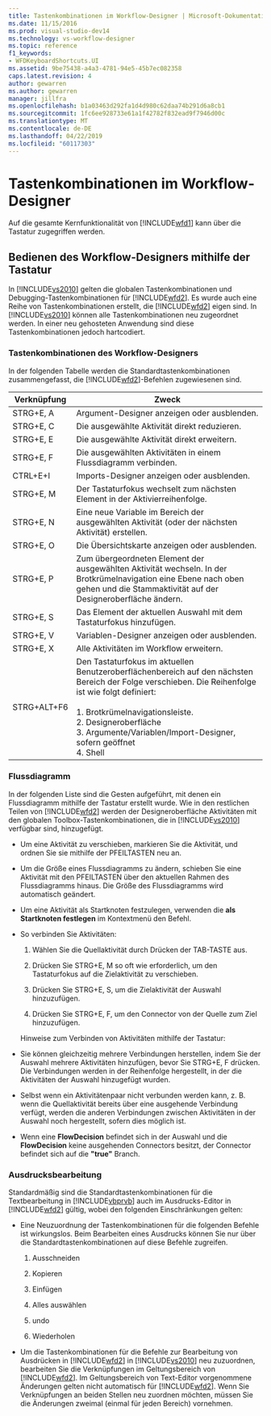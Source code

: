 ```yaml
---
title: Tastenkombinationen im Workflow-Designer | Microsoft-Dokumentation
ms.date: 11/15/2016
ms.prod: visual-studio-dev14
ms.technology: vs-workflow-designer
ms.topic: reference
f1_keywords:
- WFDKeyboardShortcuts.UI
ms.assetid: 9be75438-a4a3-4781-94e5-45b7ec082358
caps.latest.revision: 4
author: gewarren
ms.author: gewarren
manager: jillfra
ms.openlocfilehash: b1a03463d292fa1d4d980c62daa74b291d6a8cb1
ms.sourcegitcommit: 1fc6ee928733e61a1f42782f832ead9f7946d00c
ms.translationtype: MT
ms.contentlocale: de-DE
ms.lasthandoff: 04/22/2019
ms.locfileid: "60117303"
---
```

# <a name="keyboard-shortcuts-in-the-workflow-designer"></a>Tastenkombinationen im Workflow-Designer
Auf die gesamte Kernfunktionalität von [!INCLUDE[wfd1](../includes/wfd1-md.md)] kann über die Tastatur zugegriffen werden.  
  
## <a name="navigating-the-workflow-designer-using-the-keyboard"></a>Bedienen des Workflow-Designers mithilfe der Tastatur  
 In [!INCLUDE[vs2010](../includes/vs2010-md.md)] gelten die globalen Tastenkombinationen und Debugging-Tastenkombinationen für [!INCLUDE[wfd2](../includes/wfd2-md.md)]. Es wurde auch eine Reihe von Tastenkombinationen erstellt, die [!INCLUDE[wfd2](../includes/wfd2-md.md)] eigen sind. In [!INCLUDE[vs2010](../includes/vs2010-md.md)] können alle Tastenkombinationen neu zugeordnet werden. In einer neu gehosteten Anwendung sind diese Tastenkombinationen jedoch hartcodiert.  
  
### <a name="workflow-designer-keyboard-shortcuts"></a>Tastenkombinationen des Workflow-Designers  
 In der folgenden Tabelle werden die Standardtastenkombinationen zusammengefasst, die [!INCLUDE[wfd2](../includes/wfd2-md.md)]-Befehlen zugewiesenen sind.  
  
|Verknüpfung|Zweck|  
|--------------|-------------|  
|STRG+E, A|Argument-Designer anzeigen oder ausblenden.|  
|STRG+E, C|Die ausgewählte Aktivität direkt reduzieren.|  
|STRG+E, E|Die ausgewählte Aktivität direkt erweitern.|  
|STRG+E, F|Die ausgewählten Aktivitäten in einem Flussdiagramm verbinden.|  
|CTRL+E+I|Imports-Designer anzeigen oder ausblenden.|  
|STRG+E, M|Der Tastaturfokus wechselt zum nächsten Element in der Aktivierreihenfolge.|  
|STRG+E, N|Eine neue Variable im Bereich der ausgewählten Aktivität (oder der nächsten Aktivität) erstellen.|  
|STRG+E, O|Die Übersichtskarte anzeigen oder ausblenden.|  
|STRG+E, P|Zum übergeordneten Element der ausgewählten Aktivität wechseln. In der Brotkrümelnavigation eine Ebene nach oben gehen und die Stammaktivität auf der Designeroberfläche ändern.|  
|STRG+E, S|Das Element der aktuellen Auswahl mit dem Tastaturfokus hinzufügen.|  
|STRG+E, V|Variablen-Designer anzeigen oder ausblenden.|  
|STRG+E, X|Alle Aktivitäten im Workflow erweitern.|  
|STRG+ALT+F6|Den Tastaturfokus im aktuellen Benutzeroberflächenbereich auf den nächsten Bereich der Folge verschieben. Die Reihenfolge ist wie folgt definiert:<br /><br /> 1.  Brotkrümelnavigationsleiste.<br />2.  Designeroberfläche<br />3.  Argumente/Variablen/Import-Designer, sofern geöffnet<br />4.  Shell|  
  
### <a name="flowchart"></a>Flussdiagramm  
 In der folgenden Liste sind die Gesten aufgeführt, mit denen ein Flussdiagramm mithilfe der Tastatur erstellt wurde. Wie in den restlichen Teilen von [!INCLUDE[wfd2](../includes/wfd2-md.md)] werden der Designeroberfläche Aktivitäten mit den globalen Toolbox-Tastenkombinationen, die in [!INCLUDE[vs2010](../includes/vs2010-md.md)] verfügbar sind, hinzugefügt.  
  
- Um eine Aktivität zu verschieben, markieren Sie die Aktivität, und ordnen Sie sie mithilfe der PFEILTASTEN neu an.  
  
- Um die Größe eines Flussdiagramms zu ändern, schieben Sie eine Aktivität mit den PFEILTASTEN über den aktuellen Rahmen des Flussdiagramms hinaus. Die Größe des Flussdiagramms wird automatisch geändert.  
  
- Um eine Aktivität als Startknoten festzulegen, verwenden die **als Startknoten festlegen** im Kontextmenü den Befehl.  
  
- So verbinden Sie Aktivitäten:  
  
  1. Wählen Sie die Quellaktivität durch Drücken der TAB-TASTE aus.  
  
  2. Drücken Sie STRG+E, M so oft wie erforderlich, um den Tastaturfokus auf die Zielaktivität zu verschieben.  
  
  3. Drücken Sie STRG+E, S, um die Zielaktivität der Auswahl hinzuzufügen.  
  
  4. Drücken Sie STRG+E, F, um den Connector von der Quelle zum Ziel hinzuzufügen.  
  
  Hinweise zum Verbinden von Aktivitäten mithilfe der Tastatur:  
  
- Sie können gleichzeitig mehrere Verbindungen herstellen, indem Sie der Auswahl mehrere Aktivitäten hinzufügen, bevor Sie STRG+E, F drücken. Die Verbindungen werden in der Reihenfolge hergestellt, in der die Aktivitäten der Auswahl hinzugefügt wurden.  
  
- Selbst wenn ein Aktivitätenpaar nicht verbunden werden kann, z. B. wenn die Quellaktivität bereits über eine ausgehende Verbindung verfügt, werden die anderen Verbindungen zwischen Aktivitäten in der Auswahl noch hergestellt, sofern dies möglich ist.  
  
- Wenn eine **FlowDecision** befindet sich in der Auswahl und die **FlowDecision** keine ausgehenden Connectors besitzt, der Connector befindet sich auf die **"true"** Branch.  
  
### <a name="expression-editing"></a>Ausdrucksbearbeitung  
 Standardmäßig sind die Standardtastenkombinationen für die Textbearbeitung in [!INCLUDE[vbprvb](../includes/vbprvb-md.md)] auch im Ausdrucks-Editor in [!INCLUDE[wfd2](../includes/wfd2-md.md)] gültig, wobei den folgenden Einschränkungen gelten:  
  
- Eine Neuzuordnung der Tastenkombinationen für die folgenden Befehle ist wirkungslos. Beim Bearbeiten eines Ausdrucks können Sie nur über die Standardtastenkombinationen auf diese Befehle zugreifen.  
  
    1. Ausschneiden  
  
    2. Kopieren  
  
    3. Einfügen  
  
    4. Alles auswählen  
  
    5. undo  
  
    6. Wiederholen  
  
- Um die Tastenkombinationen für die Befehle zur Bearbeitung von Ausdrücken in [!INCLUDE[wfd2](../includes/wfd2-md.md)] in [!INCLUDE[vs2010](../includes/vs2010-md.md)] neu zuzuordnen, bearbeiten Sie die Verknüpfungen im Geltungsbereich von [!INCLUDE[wfd2](../includes/wfd2-md.md)]. Im Geltungsbereich von Text-Editor vorgenommene Änderungen gelten nicht automatisch für [!INCLUDE[wfd2](../includes/wfd2-md.md)]. Wenn Sie Verknüpfungen an beiden Stellen neu zuordnen möchten, müssen Sie die Änderungen zweimal (einmal für jeden Bereich) vornehmen.
